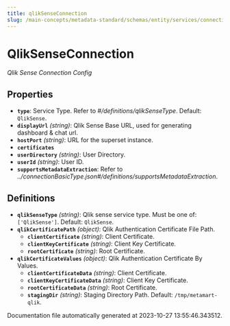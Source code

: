```yaml
---
title: qlikSenseConnection
slug: /main-concepts/metadata-standard/schemas/entity/services/connections/dashboard/qliksenseconnection
---
```


# QlikSenseConnection

*Qlik Sense Connection Config*

## Properties

- **`type`**: Service Type. Refer to *#/definitions/qlikSenseType*. Default: `QlikSense`.
- **`displayUrl`** *(string)*: Qlik Sense Base URL, used for generating dashboard & chat url.
- **`hostPort`** *(string)*: URL for the superset instance.
- **`certificates`**
- **`userDirectory`** *(string)*: User Directory.
- **`userId`** *(string)*: User ID.
- **`supportsMetadataExtraction`**: Refer to *../connectionBasicType.json#/definitions/supportsMetadataExtraction*.
## Definitions

- **`qlikSenseType`** *(string)*: Qlik sense service type. Must be one of: `['QlikSense']`. Default: `QlikSense`.
- **`qlikCertificatePath`** *(object)*: Qlik Authentication Certificate File Path.
  - **`clientCertificate`** *(string)*: Client Certificate.
  - **`clientKeyCertificate`** *(string)*: Client Key Certificate.
  - **`rootCertificate`** *(string)*: Root Certificate.
- **`qlikCertificateValues`** *(object)*: Qlik Authentication Certificate By Values.
  - **`clientCertificateData`** *(string)*: Client Certificate.
  - **`clientKeyCertificateData`** *(string)*: Client Key Certificate.
  - **`rootCertificateData`** *(string)*: Root Certificate.
  - **`stagingDir`** *(string)*: Staging Directory Path. Default: `/tmp/metamart-qlik`.


Documentation file automatically generated at 2023-10-27 13:55:46.343512.
